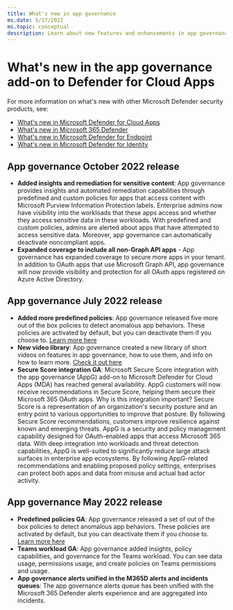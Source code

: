 ```yaml
---
title: What's new in app governance
ms.date: 5/17/2022
ms.topic: conceptual
description: Learn about new features and enhancements in app governance
---
```


# What's new in the app governance add-on to Defender for Cloud Apps

For more information on what's new with other Microsoft Defender security products, see:
- [What's new in Microsoft Defender for Cloud Apps](release-notes.md)
- [What's new in Microsoft 365 Defender](/microsoft-365/security/defender/whats-new) 
- [What's new in Microsoft Defender for Endpoint](/microsoft-365/security/defender-endpoint/whats-new-in-microsoft-defender-endpoint) 
- [What's new in Microsoft Defender for Identity](/defender-for-identity/whats-new)


## App governance October 2022 release
- **Added insights and remediation for sensitive content**: App governance provides insights and automated remediation capabilities through predefined and custom policies for apps that access content with Microsoft Purview Information Protection labels. Enterprise admins now have visibility into the workloads that these apps access and whether they access sensitive data in these workloads. With predefined and custom policies, admins are alerted about apps that have attempted to access sensitive data. Moreover, app governance can automatically deactivate noncompliant apps.
- **Expanded coverage to include all non-Graph API apps** - App governance has expanded coverage to secure more apps in your tenant. In addition to OAuth apps that use Microsoft Graph API, app governance will now provide visibility and protection for all OAuth apps registered on Azure Active Directory.
## App governance July 2022 release
- **Added more predefined policies**: App governance released five more out of the box policies to detect anomalous app behaviors. These policies are activated by default, but you can deactivate them if you choose to. [Learn more here](app-governance-predefined-policies.md)
-  **New video library**: App governance created a new library of short videos on features in app governance, how to use them, and info on how to learn more. [Check it out here](https://youtube.com/playlist?list=PLyhj1WZ29G66k4F_OZeMkQymRGyqHwZVp)
-  **Secure Score integration GA**: Microsoft Secure Score integration with the app governance (AppG) add-on to Microsoft Defender for Cloud Apps (MDA) has reached general availability. AppG customers will now receive recommendations in Secure Score, helping them secure their Microsoft 365 OAuth apps. 
Why is this integration important? 
Secure Score is a representation of an organization's security posture and an entry point to various opportunities to improve that posture. By following Secure Score recommendations, customers improve resilience against known and emerging threats.
AppG is a security and policy management capability designed for OAuth-enabled apps that access Microsoft 365 data. With deep integration into workloads and threat detection capabilities, AppG is well-suited to significantly reduce large attack surfaces in enterprise app ecosystems. By following AppG-related recommendations and enabling proposed policy settings, enterprises can protect both apps and data from misuse and actual bad actor activity. 


## App governance May 2022 release
- **Predefined policies GA**: App governance released a set of out of the box policies to detect anomalous app behaviors. These policies are activated by default, but you can deactivate them if you choose to. [Learn more here](app-governance-predefined-policies.md)
-  **Teams workload GA**: App governance added insights, policy capabilities, and governance for the Teams workload. You can see data usage, permissions usage, and create policies on Teams permissions and usage.
-  **App governance alerts unified in the M365D alerts and incidents queues**: The app governance alerts queue has been unified with the Microsoft 365 Defender alerts experience and are aggregated into incidents. 

